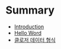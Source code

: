 # Summary

* [Introduction](README.md)
* [Hello Word](1_hello_world.md)
* [클로저 데이터 형식](2_data_structures.md)

